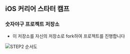 ## iOS 커리어 스타터 캠프

### 숫자야구 프로젝트 저장소

- 이 저장소를 자신의 저장소로 fork하여 프로젝트를 진행합니다


![STEP2 순서도](https://github.com/woohyeon3382/ios-number-baseball/assets/125941932/011b9c2c-852e-4e4a-ae01-2203879de8e9)
